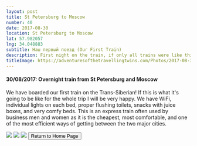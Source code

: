 ```yaml
---
layout: post
title: St Petersburg to Moscow
number: 40
date: 2017-08-30
location: St Petersburg to Moscow
lat: 57.982057
lng: 34.048883
subtitle: Наш первый поезд (Our First Train)
description: First night on the train, if only all trains were like this!
titleImage: https://adventuresofthetravellingtwins.com/Photos/2017-08-30-Bologova/cover-min.jpg
---
```


<h4>30/08/2017: Overnight train from St Petersburg and Moscow</h4>

We have boarded our first train on the Trans-Siberian! If this is what it's going to be like for the whole trip I will be very happy. We have WiFi, individual lights on each bed, proper flushing toilets, snacks with juice boxes, and very comfy beds. This is an express train often used by business men and women as it is the cheapest, most comfortable, and one of the most efficient ways of getting between the two major cities.

<img src="https://adventuresofthetravellingtwins.com/Photos/2017-08-30-Bologova/cover-min.jpg" class="image1">
<img src="https://adventuresofthetravellingtwins.com/Photos/2017-08-30-Bologova/day11-min.jpg" class="image1">
<img src="https://adventuresofthetravellingtwins.com/Photos/2017-08-30-Bologova/day12-min.jpg" class="image1">

<input type="button" value="Return to Home Page" onclick="self.close()">
